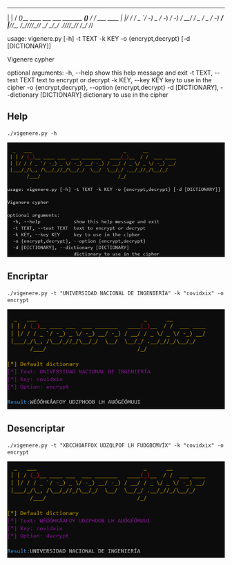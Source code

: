 
  _   ___                                 _      __
 | | / (_)__ ____ ___  ___ _______   ____(_)__  / /  ___ ____
 | |/ / / _ `/ -_) _ \/ -_) __/ -_) / __/ / _ \/ _ \/ -_) __/
 |___/_/\_, /\__/_//_/\__/_/  \__/  \__/_/ .__/_//_/\__/_/
       /___/                            /_/

usage: vigenere.py [-h] -t TEXT -k KEY -o {encrypt,decrypt} [-d [DICTIONARY]]

Vigenere cypher

optional arguments:
  -h, --help            show this help message and exit
  -t TEXT, --text TEXT  text to encrypt or decrypt
  -k KEY, --key KEY     key to use in the cipher
  -o {encrypt,decrypt}, --option {encrypt,decrypt}
  -d [DICTIONARY], --dictionary [DICTIONARY]
                        dictionary to use in the cipher
## Help

    ./vigenere.py -h
![img1](/Vigenere/vigenere1.png)

## Encriptar

    ./vigenere.py -t "UNIVERSIDAD NACIONAL DE INGENIERÍA" -k "covidxix" -o encrypt

![img2](/Vigenere/vigenere2.png)

## Desencriptar

    ./vigenere.py -t "XBCCHOAFFOX UDZQLPOF LH FUDGBCMVÍX" -k "covidxix" -o encrypt

![img3](/Vigenere/vigenere3.png)

